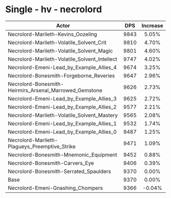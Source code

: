 # Single - hv - necrolord
| Actor | DPS | Increase |
|---|:---:|:---:|
|Necrolord-Marileth-Kevins_Oozeling|9843|5.05%|
|Necrolord-Marileth-Volatile_Solvent_Crit|9810|4.70%|
|Necrolord-Marileth-Volatile_Solvent_Magic|9801|4.60%|
|Necrolord-Marileth-Volatile_Solvent_Intellect|9747|4.02%|
|Necrolord-Emeni-Lead_by_Example_Allies_4|9674|3.25%|
|Necrolord-Bonesmith-Forgeborne_Reveries|9647|2.96%|
|Necrolord-Bonesmith-Heirmirs_Arsenal_Marrowed_Gemstone|9626|2.73%|
|Necrolord-Emeni-Lead_by_Example_Allies_3|9625|2.72%|
|Necrolord-Emeni-Lead_by_Example_Allies_2|9577|2.21%|
|Necrolord-Marileth-Volatile_Solvent_Mastery|9565|2.08%|
|Necrolord-Emeni-Lead_by_Example_Allies_1|9532|1.74%|
|Necrolord-Emeni-Lead_by_Example_Allies_0|9487|1.25%|
|Necrolord-Marileth-Plagueys_Preemptive_Strike|9471|1.09%|
|Necrolord-Bonesmith-Mnemonic_Equipment|9452|0.88%|
|Necrolord-Bonesmith-Carvers_Eye|9406|0.39%|
|Necrolord-Bonesmith-Serrated_Spaulders|9370|0.00%|
|Base|9370|0.00%|
|Necrolord-Emeni-Gnashing_Chompers|9366|-0.04%|
